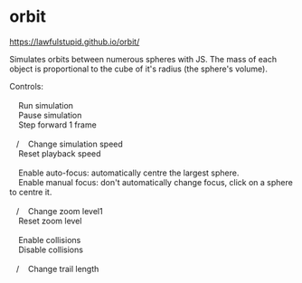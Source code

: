 # orbit
https://lawfulstupid.github.io/orbit/

Simulates orbits between numerous spheres with JS. The mass of each object is proportional to the cube of it's radius (the sphere's volume).

Controls:
<br>
<br><img src="https://raw.githubusercontent.com/FortAwesome/Font-Awesome/0698449d50f2b95517562295a59d414afc68b369/svgs/solid/play.svg" height="12"/> Run simulation
<br><img src="https://raw.githubusercontent.com/FortAwesome/Font-Awesome/0698449d50f2b95517562295a59d414afc68b369/svgs/solid/pause.svg" height="12"/> Pause simulation
<br><img src="https://raw.githubusercontent.com/FortAwesome/Font-Awesome/0698449d50f2b95517562295a59d414afc68b369/svgs/solid/forward-step.svg" height="12"/> Step forward 1 frame
<br>
<br><img src="https://raw.githubusercontent.com/FortAwesome/Font-Awesome/0698449d50f2b95517562295a59d414afc68b369/svgs/solid/backward.svg" height="12"/>/<img src="https://raw.githubusercontent.com/FortAwesome/Font-Awesome/0698449d50f2b95517562295a59d414afc68b369/svgs/solid/forward.svg" height="12"/> Change simulation speed
<br><img src="https://raw.githubusercontent.com/FortAwesome/Font-Awesome/0698449d50f2b95517562295a59d414afc68b369/svgs/solid/rotate-left.svg" height="12"/> Reset playback speed
<br>
<br><img src="https://raw.githubusercontent.com/FortAwesome/Font-Awesome/0698449d50f2b95517562295a59d414afc68b369/svgs/solid/arrows-to-eye.svg" height="12"/> Enable auto-focus: automatically centre the largest sphere.
<br><img src="https://raw.githubusercontent.com/FortAwesome/Font-Awesome/0698449d50f2b95517562295a59d414afc68b369/svgs/solid/hand-pointer.svg" height="12"/> Enable manual focus: don't automatically change focus, click on a sphere to centre it.
<br>
<br><img src="https://raw.githubusercontent.com/FortAwesome/Font-Awesome/0698449d50f2b95517562295a59d414afc68b369/svgs/solid/magnifying-glass-minus.svg" height="12"/>/<img src="https://raw.githubusercontent.com/FortAwesome/Font-Awesome/0698449d50f2b95517562295a59d414afc68b369/svgs/solid/magnifying-glass-plus.svg" height="12"/> Change zoom level1
<br><img src="https://raw.githubusercontent.com/FortAwesome/Font-Awesome/0698449d50f2b95517562295a59d414afc68b369/svgs/solid/rotate-left.svg" height="12"/> Reset zoom level
<br>
<br><img src="https://raw.githubusercontent.com/FortAwesome/Font-Awesome/0698449d50f2b95517562295a59d414afc68b369/svgs/solid/arrows-to-circle.svg" height="12"/> Enable collisions
<br><img src="https://raw.githubusercontent.com/FortAwesome/Font-Awesome/0698449d50f2b95517562295a59d414afc68b369/svgs/solid/arrows-turn-to-dots.svg" height="12"/> Disable collisions
<br>
<br><img src="https://raw.githubusercontent.com/FortAwesome/Font-Awesome/0698449d50f2b95517562295a59d414afc68b369/svgs/solid/minus.svg" height="12"/>/<img src="https://raw.githubusercontent.com/FortAwesome/Font-Awesome/0698449d50f2b95517562295a59d414afc68b369/svgs/solid/plus.svg" height="12"/> Change trail length
